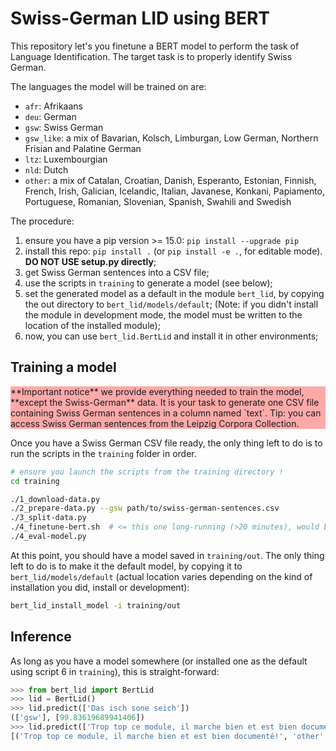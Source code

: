 # Swiss-German LID using BERT

This repository let's you finetune a BERT model to perform the task of Language Identification.
The target task is to properly identify Swiss German. 

The languages the model will be trained on are:

* `afr`: Afrikaans
* `deu`: German
* `gsw`: Swiss German
* `gsw_like`: a mix of Bavarian, Kolsch, Limburgan, Low German, Northern Frisian and Palatine German
* `ltz`: Luxembourgian
* `nld`: Dutch
* `other`: a mix of Catalan, Croatian, Danish, Esperanto, Estonian, Finnish, French, Irish, Galician,
Icelandic, Italian, Javanese, Konkani, Papiamento, Portuguese, Romanian, Slovenian, Spanish, Swahili and Swedish

The procedure:

1. ensure you have a pip version >= 15.0: `pip install --upgrade pip`
2. install this repo:  `pip install .` (or `pip install -e .`, for editable mode). **DO NOT USE setup.py directly**;
3. get Swiss German sentences into a CSV file;
4. use the scripts in `training` to generate a model (see below);
5. set the generated model as a default in the module `bert_lid`, by copying the out directory to `bert_lid/models/default`;
   (Note: if you didn't install the module in development mode, the model must be written to the location of the installed module);
6. now, you can use `bert_lid.BertLid` and install it in other environments;

## Training a model

<p style="background-color: #FF000055">
**Important notice** we provide everything needed to train the model, **except the Swiss-German** data.
It is your task to generate one CSV file containing Swiss German sentences in a column named `text`.
Tip: you can access Swiss German sentences from the Leipzig Corpora Collection.
</p>

Once you have a Swiss German CSV file ready, the only thing left to do is to run the scripts in the `training` folder in order.

```bash
# ensure you launch the scripts from the training directory !
cd training

./1_download-data.py 
./2_prepare-data.py --gsw path/to/swiss-german-sentences.csv
./3_split-data.py
./4_finetune-bert.sh  # <= this one long-running (>20 minutes), would better be running in a screen
./4_eval-model.py
```

At this point, you should have a model saved in `training/out`. The only thing left to do is to make it the default model,
by copying it to `bert_lid/models/default` (actual location varies depending on the kind of installation you did, install or development):

```bash
bert_lid_install_model -i training/out
```

## Inference

As long as you have a model somewhere (or installed one as the default using script 6 in `training`), this is straight-forward:

```python
>>> from bert_lid import BertLid
>>> lid = BertLid()
>>> lid.predict(['Das isch sone seich'])
(['gsw'], [99.83619689941406])
>>> lid.predict(['Trop top ce module, il marche bien et est bien documenté!'], mode='row')
[('Trop top ce module, il marche bien et est bien documenté!', 'other', 99.75711822509766)]
```

